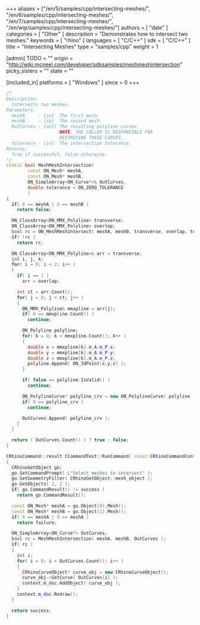 +++
aliases = ["/en/5/samples/cpp/intersecting-meshes/", "/en/6/samples/cpp/intersecting-meshes/", "/en/7/samples/cpp/intersecting-meshes/", "/en/wip/samples/cpp/intersecting-meshes/"]
authors = [ "dale" ]
categories = [ "Other" ]
description = "Demonstrates how to intersect two meshes."
keywords = [ "rhino" ]
languages = [ "C/C++" ]
sdk = [ "C/C++" ]
title = "Intersecting Meshes"
type = "samples/cpp"
weight = 1

[admin]
TODO = ""
origin = "http://wiki.mcneel.com/developer/sdksamples/meshmeshintersection"
picky_sisters = ""
state = ""

[included_in]
platforms = [ "Windows" ]
since = 0
+++

```cpp
/*
Description:
  Intersects two meshes.
Parameters:
  meshA     - [in]  The first mesh.
  meshB     - [in]  The second mesh.
  OutCurves - [out] The resulting polyline curves.
                    NOTE: THE CALLER IS RESPONSIBLE FOR
                    DESTROYING THESE CURVES.
  tolerance - [in]  The intersection tolerance.
Returns:
  True if successful, false otherwise.
*/
static bool MeshMeshIntersection(
        const ON_Mesh* meshA,
        const ON_Mesh* meshB,
        ON_SimpleArray<ON_Curve*>& OutCurves,
        double tolerance = ON_ZERO_TOLERANCE
        )
{
  if( 0 == meshA | 0 == meshB )
    return false;

  ON_ClassArray<ON_MMX_Polyline> transverse;
  ON_ClassArray<ON_MMX_Polyline> overlap;
  bool rc = ON_MeshMeshIntersect( meshA, meshB, transverse, overlap, tolerance, tolerance );
  if( !rc )
    return rc;

  ON_ClassArray<ON_MMX_Polyline>& arr = transverse;
  int i, j, k;
  for( i = 0; i < 2; i++ )
  {
    if( i == 1 )
      arr = overlap;

    int ct = arr.Count();
    for( j = 0; j < ct; j++ )
    {
      ON_MMX_Polyline& mmxpline = arr[j];
      if( 0 == mmxpline.Count() )
        continue;

      ON_Polyline polyline;
      for( k = 0; k < mmxpline.Count(); k++ )
      {
        double x = mmxpline[k].m_A.m_P.x;
        double y = mmxpline[k].m_A.m_P.y;
        double z = mmxpline[k].m_A.m_P.z;
        polyline.Append( ON_3dPoint(x,y,z) );
      }

      if( false == polyline.IsValid() )
        continue;

      ON_PolylineCurve* polyline_crv = new ON_PolylineCurve( polyline );
      if( 0 == polyline_crv )
        continue;

      OutCurves.Append( polyline_crv );
    }
  }

  return ( OutCurves.Count() ) ? true : false;
}

CRhinoCommand::result CCommandTest::RunCommand( const CRhinoCommandContext& context )
{
  CRhinoGetObject go;
  go.SetCommandPrompt( L"Select meshes to intersect" );
  go.SetGeometryFilter( CRhinoGetObject::mesh_object );
  go.GetObjects( 2, 2 );
  if( go.CommandResult() != success )
    return go.CommandResult();

  const ON_Mesh* meshA = go.Object(0).Mesh();
  const ON_Mesh* meshB = go.Object(1).Mesh();
  if( 0 == meshA | 0 == meshA )
    return failure;

  ON_SimpleArray<ON_Curve*> OutCurves;
  bool rc = MeshMeshIntersection( meshA, meshB, OutCurves );
  if( rc )
  {
    int i;
    for( i = 0; i < OutCurves.Count(); i++ )
    {
      CRhinoCurveObject* curve_obj = new CRhinoCurveObject();
      curve_obj->SetCurve( OutCurves[i] );
      context.m_doc.AddObject( curve_obj );
    }
    context.m_doc.Redraw();
  }

  return success;
}
```
